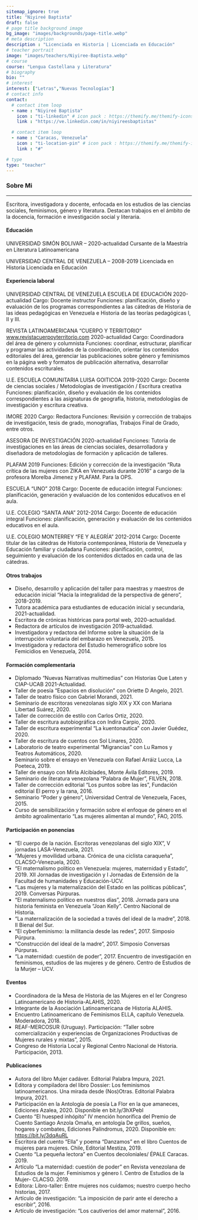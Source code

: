 ```yaml
---
sitemap_ignore: true
title: "Niyireé Baptista"
draft: false
# page title background image
bg_image: "images/backgrounds/page-title.webp"
# meta description
description : "Licenciada en Historia | Licenciada en Educación"
# teacher portrait
image: "images/teachers/Niyiree-Baptista.webp"
# course
course: "Lengua Castellana y Literatura"
# biography
bio: ""
# interest
interest: ["Letras","Nuevas Tecnologías"]
# contact info
contact:
  # contact item loop
  - name : "Niyireé Baptista"
    icon : "ti-linkedin" # icon pack : https://themify.me/themify-icons
    link : "https://ve.linkedin.com/in/niyireesbaptistas"

  # contact item loop
  - name : "Caracas, Venezuela"
    icon : "ti-location-pin" # icon pack : https://themify.me/themify-icons
    link : "#"

# type
type: "teacher"
---
```


### Sobre Mi
------------

Escritora, investigadora y docente, enfocada en los estudios de las ciencias sociales, feminismos, género y literatura. Destacan trabajos en el ámbito de la docencia, formación e investigación social y literaria.

#### Educación

UNIVERSIDAD SIMÓN BOLIVAR – 2020-actualidad
Cursante de la Maestría
en Literatura Latinoamericana

UNIVERSIDAD CENTRAL DE VENEZUELA – 2008-2019
Licenciada en Historia Licenciada en Educación

#### Experiencia laboral
 
UNIVERSIDAD CENTRAL DE VENEZUELA ESCUELA DE EDUCACIÓN 2020-actualidad
Cargo: Docente instructor
Funciones: planificación, diseño y evaluación de los programas correspondientes a las cátedras de Historia de las ideas pedagógicas en Venezuela e Historia de las teorías pedagógicas I, II y III.

REVISTA LATINOAMERICANA “CUERPO Y TERRITORIO” www.revistacuerpoyterritorio.com 2020-actualidad
Cargo: Coordinadora del área de género y columnista
Funciones: coordinar, estructurar, planificar y programar las actividades de la coordinación, orientar los contenidos editoriales del área, gerenciar las publicaciones sobre género y feminismos en la página web y formatos de publicación alternativa, desarrollar contenidos escriturales.

U.E. ESCUELA COMUNITARIA LUISA GOITICOA 2019-2020
Cargo: Docente de ciencias sociales / Metodologías de investigación / Escritura creativa
Funciones: planificación, diseño y evaluación de los contenidos correspondientes a las asignaturas de geografía, historia, metodologías de investigación y escritura creativa.

IMORE 2020
Cargo: Redactora
Funciones: Revisión y corrección de trabajos de investigación, tesis de grado, monografías, Trabajos Final de Grado, entre otros.

ASESORA DE INVESTIGACIÓN 2020-actualidad
Funciones: Tutoría de investigaciones en las áreas de ciencias sociales, desarrolladora y diseñadora de metodologías de formación y aplicación de talleres.

PLAFAM 2019
Funciones: Edición y corrección de la investigación “Ruta crítica de las mujeres con ZIKA en Venezuela durante 2016” a cargo de la profesora Morelba Jimenez y PLAFAM. Para la OPS.

ESCUELA “UNO” 2018
Cargo: Docente de educación integral
Funciones: planificación, generación y evaluación de los contenidos educativos en el aula.

U.E. COLEGIO “SANTA ANA” 2012-2014
Cargo: Docente de educación integral
Funciones: planificación, generación y evaluación de los contenidos educativos en el aula.

U.E. COLEGIO MONTERREY “FE Y ALEGRÍA” 2012-2014
Cargo: Docente titular de las cátedras de Historia contemporánea, Historia de Venezuela y Educación familiar y ciudadana Funciones: planificación, control, seguimiento y evaluación de los contenidos dictados en cada una de las cátedras.

#### Otros trabajos

* Diseño, desarrollo y aplicación del taller para maestras y maestros de educación inicial “Hacia la integralidad de la perspectiva de género”, 2018-2019.
* Tutora académica para estudiantes de educación inicial y secundaria, 2021-actualidad.
* Escritora de crónicas históricas para portal web, 2020-actualidad.
* Redactora de artículos de investigación 2019-actualidad.
* Investigadora y redactora del Informe sobre la situación de la interrupción voluntaria del embarazo en Venezuela, 2015.
* Investigadora y redactora del Estudio hemerográfico sobre los Femicidios en Venezuela, 2014.

#### Formación complementaria

* Diplomado “Nuevas Narrativas multimedias” con Historias Que Laten y CIAP-UCAB 2021-Actualidad.
* Taller de poesía “Espacios en disolución” con Oriette D Angelo, 2021.
* Taller de teatro físico con Gabriel Morandi, 2021.
* Seminario de escritoras venezolanas siglo XIX y XX con Mariana Libertad Suárez, 2020.
* Taller de corrección de estilo con Carlos Ortiz, 2020.
* Taller de escritura autobiográfica con Indira Carpio, 2020.
* Taller de escritura experimental “La kuentonautica” con Javier Guédez, 2020.
* Taller de escritura de cuentos con Sol Linares, 2020.
* Laboratorio de teatro experimental “Migrancias” con Lu Ramos y Teatros Automáticos, 2020.
* Seminario sobre el ensayo en Venezuela con Rafael Arráiz Lucca, La Poeteca, 2019.
* Taller de ensayo con Mirla Alcibíades, Monte Ávila Editores, 2019.
* Seminario de literatura venezolana “Palabra de Mujer”, FILVEN, 2018.
* Taller de corrección editorial “Los puntos sobre las íes”, Fundación editorial El perro y la rana, 2016.
* Seminario “Poder y género”, Universidad Central de Venezuela, Faces, 2015.
* Curso de sensibilización y formación sobre el enfoque de género en el ámbito agroalimentario “Las mujeres alimentan al mundo”, FAO, 2015.

#### Participación en ponencias

* “El cuerpo de la nación. Escritoras venezolanas del siglo XIX”, V jornadas LASA-Venezuela, 2021.
* “Mujeres y movilidad urbana. Crónica de una ciclista caraqueña”, CLACSO-Venezuela, 2020.
* “El maternalismo político en Venezuela: mujeres, maternidad y Estado”, 2019. XII Jornadas de investigación y I Jornadas de Extensión de la Facultad de humanidades y Educación-UCV.
* “Las mujeres y la maternalización del Estado en las políticas públicas”, 2019. Conversas Púrpuras.
* “El maternalismo político en nuestros días”, 2018. Jornada para una historia feminista en Venezuela “Joan Kelly”. Centro Nacional de Historia.
* “La maternalización de la sociedad a través del ideal de la madre”, 2018. II Bienal del Sur.
* “El cyberfeminismo: la militancia desde las redes”, 2017. Simposio Púrpura.
* “Construcción del ideal de la madre”, 2017. Simposio Conversas Púrpuras.
* “La maternidad: cuestión de poder”, 2017. Encuentro de investigación en feminismos, estudios de las mujeres y de género. Centro de Estudios de la Murjer – UCV.

#### Eventos

* Coordinadora de la Mesa de Historia de las Mujeres en el Ier Congreso Latinoamericano de Historia-ALAHIS, 2020.
* Integrante de la Asociación Latinoamericana de Historia ALAHIS.
* Encuentro Latinoamericano de Feminismos ELLA, capítulo Venezuela. Moderadora, 2018.
* REAF-MERCOSUR (Uruguay). Participación: “Taller sobre comercialización y experiencias de Organizaciones Productivas de Mujeres rurales y mixtas”, 2015.
* Congreso de Historia Local y Regional Centro Nacional de Historia. Participación, 2013.

#### Publicaciones

* Autora del libro Mujer cadáver. Editorial Palabra Impura, 2021.
* Editora y compiladora del libro Dossier: Los feminismos latinoamericanos. Una mirada desde (Nos)Otras. Editorial Palabra Impura, 2021.
* Participación en la Antología de poesía La Flor en la que amaneces, Ediciones Azalea, 2020. Disponible en bit.ly/3hXPebl
* Cuento “El huesped inhópito” IV mención honorífica del Premio de Cuento Santiago Anzola Omaña, en antología De grillos, sueños, hogares y combates, Ediciones Palíndromus, 2020. Disponible en: https://bit.ly/3dqAuRL
* Escritora del cuento “Ella” y poema “Danzamos” en el libro Cuentos de mujeres para mujeres. Chile, Editorial Mestiza, 2019.
* Cuento “La pequeña lectora” en Cuentos decoloniales/ ÉPALE Caracas. 2019.
* Artículo “La maternidad: cuestión de poder” en Revista venezolana de Estudios de la mujer. Feminismos y género I. Centro de Estudios de la Mujer- CLACSO. 2019.
* Editora: Libro-taller: Entre mujeres nos cuidamos; nuestro cuerpo hecho historias, 2017.
* Artículo de investigación: “La imposición de parir ante el derecho a escribir”, 2016.
* Artículo de investigación: “Los cautiverios del amor maternal”, 2016.